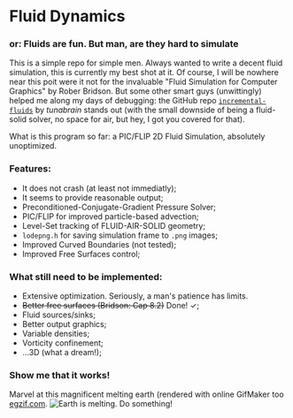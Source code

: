 # Fluid Dynamics
### or: Fluids are fun. But man, are they hard to simulate

This is a simple repo for simple men. Always wanted to write a decent fluid simulation, this is currently my best shot at it.
Of course, I will be nowhere near this poit were it not for the invaluable "Fluid Simulation for Computer Graphics" by Rober Bridson.
But some other smart guys (unwittingly) helped me along my days of debugging: the GitHub repo 
[`incremental-fluids`](https://github.com/tunabrain/incremental-fluids) by *tunabrain* stands out (with the small downside of being a 
fluid-solid solver, no space for air, but hey, I got you covered for that).

What is this program so far: a PIC/FLIP 2D Fluid Simulation, absolutely unoptimized.

### Features:

- It does not crash (at least not immediatly);
- It seems to provide reasonable output;
- Preconditioned-Conjugate-Gradient Pressure Solver;
- PIC/FLIP for improved particle-based advection;
- Level-Set tracking of FLUID-AIR-SOLID geometry;
- `lodepng.h` for saving simulation frame to `.png` images;
- Improved Curved Boundaries (not tested);
- Improved Free Surfaces control;

### What still need to be implemented:

- Extensive optimization. Seriously, a man's patience has limits.
- ~~Better free surfaces (Bridson: Cap 8.2)~~ Done! ✓;
- Fluid sources/sinks;
- Better output graphics;
- Variable densities;
- Vorticity confinement;
- ...3D (what a dream!);

### Show me that it works!

Marvel at this magnificent melting earth (rendered with online GifMaker too [egzif.com](https://ezgif.com/). 
![Earth is melting. Do something!](out/earth.gif)

